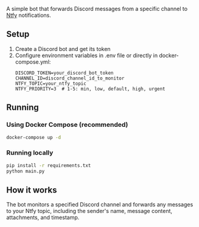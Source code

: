 A simple bot that forwards Discord messages from a specific channel to [Ntfy](https://ntfy.sh) notifications.

## Setup

1. Create a Discord bot and get its token
2. Configure environment variables in .env file or directly in docker-compose.yml:
   ```
   DISCORD_TOKEN=your_discord_bot_token
   CHANNEL_ID=discord_channel_id_to_monitor
   NTFY_TOPIC=your_ntfy_topic
   NTFY_PRIORITY=3  # 1-5: min, low, default, high, urgent
   ```

## Running

### Using Docker Compose (recommended)
```sh
docker-compose up -d
```

### Running locally
```sh
pip install -r requirements.txt
python main.py
```

## How it works

The bot monitors a specified Discord channel and forwards any messages to your Ntfy topic, including the sender's name, message content, attachments, and timestamp.